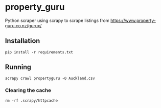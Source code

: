 # property_guru

Python scraper using scrapy to scrape listings from https://www.property-guru.co.nz/gurux/

## Installation

`pip install -r requirements.txt`

## Running

`scrapy crawl propertyguru -O Auckland.csv`

### Clearing the cache

`rm -rf .scrapy/httpcache`
